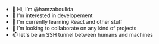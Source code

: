 - 👋 Hi, I’m @hamzaboulida
- 👀 I’m interested in developement
- 🌱 I’m currently learning React and other stuff
- 💞️ I’m looking to collaborate on any kind of projects
- 📫 let's be an SSH tunnel between humans and machines

<!---
hamzaboulida/hamzaboulida is a ✨ special ✨ repository because its `README.md` (this file) appears on your GitHub profile.
You can click the Preview link to take a look at your changes.
--->
